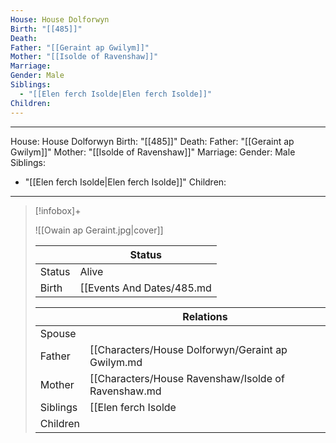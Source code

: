 ```yaml
---
House: House Dolforwyn
Birth: "[[485]]"
Death: 
Father: "[[Geraint ap Gwilym]]"
Mother: "[[Isolde of Ravenshaw]]"
Marriage: 
Gender: Male
Siblings:
  - "[[Elen ferch Isolde|Elen ferch Isolde]]"
Children: 
---
```

---
House: House Dolforwyn
Birth: "[[485]]"
Death:
Father: "[[Geraint ap Gwilym]]"
Mother: "[[Isolde of Ravenshaw]]"
Marriage:
Gender: Male
Siblings:
 - "[[Elen ferch Isolde|Elen ferch Isolde]]"
Children: 
---

 >[!infobox]+
 >
 >![[Owain ap Geraint.jpg|cover]]
 >
 >|| Status   |
> | ---- | ---- |
> |Status| Alive|
> |Birth|[[Events And Dates/485.md|485]] <small>(Age 0)</small>  |
>
>||Relations |
>|--|--------|
>|Spouse|  |
>|Father| [[Characters/House Dolforwyn/Geraint ap Gwilym.md|Geraint ap Gwilym]] |
>|Mother| [[Characters/House Ravenshaw/Isolde of Ravenshaw.md|Isolde of Ravenshaw]] |
>|Siblings|[[Elen ferch Isolde|Elen ferch Isolde]] (Older Sister) |
>|Children||
>


